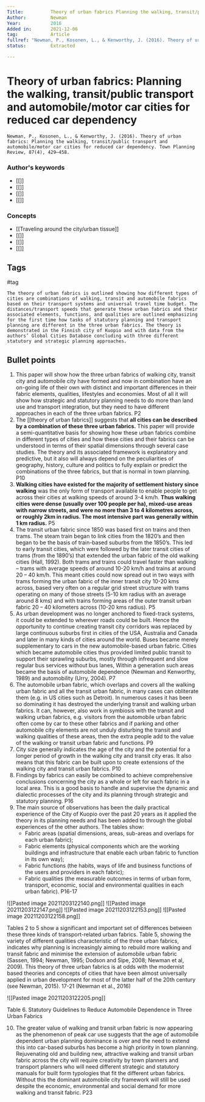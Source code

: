 ```yaml
---
Title: 			Theory of urban fabrics Planning the walking, transit/public transport and automobile/motor car cities for reduced car dependency
Author:			Newman
Year:			2016
Added in:		2021-12-06
tag:			Article
fullref: "Newman, P., Kosonen, L., & Kenworthy, J. (2016). Theory of urban fabrics: Planning the walking, transit/public transport and automobile/motor car cities for reduced car dependency. Town Planning Review, 87(4), 429–458."
status:			Extracted

---
```


# Theory of urban fabrics: Planning the walking, transit/public transport and automobile/motor car cities for reduced car dependency 
```ad-quote
Newman, P., Kosonen, L., & Kenworthy, J. (2016). Theory of urban fabrics: Planning the walking, transit/public transport and automobile/motor car cities for reduced car dependency. Town Planning Review, 87(4), 429–458.
```
### Author's keywords
- [[]]
- [[]]
- [[]]
- [[]]
### Concepts
- [[Traveling around the city/urban tissue]]
- [[]]
- [[]]
- [[]]
## Tags
#tag

```ad-abstract
The theory of urban fabrics is outlined showing how different types of cities are combinations of walking, transit and automobile fabrics based on their transport systems and universal travel time budget. The distances/transport speeds that generate these urban fabrics and their associated elements, functions, and qualities are outlined emphasizing for the first time how tasks of statutory planning and transport planning are different in the three urban fabrics. The theory is demonstrated in the Finnish city of Kuopio and with data from the authors’ Global Cities Database concluding with three different statutory and strategic planning approaches.
```

## Bullet points
1. This paper will show how the three urban fabrics of walking city, transit city and automobile city have formed and now in combination have an on-going life of their own with distinct and important differences in their fabric elements, qualities, lifestyles and economies. Most of all it will show how strategic and statutory planning needs to do more than land use and transport integration, but they need to have different approaches in each of the three urban fabrics. P2
2. The [[theory of urban fabrics]] suggests that **all cities can be described by a combination of these three urban fabrics.** This paper will provide a semi-quantitative basis for showing how these urban fabrics combine in different types of cities and how these cities and their fabrics can be understood in terms of their spatial dimensions through several case studies. The theory and its associated framework is explanatory and predictive, but it also will always depend on the peculiarities of geography, history, culture and politics to fully explain or predict the combinations of the three fabrics, but that is normal in town planning. P10
3. **Walking cities have existed for the majority of settlement history since walking** was the only form of transport available to enable people to get across their cities at walking speeds of around 3-4 km/h. **Thus walking cities were dense (usually over 100 people per ha), mixed-use areas with narrow streets, and were no more than 3 to 4 kilometres across, or roughly 2km in radius. The most intensive part was generally within 1 km radius.** P5 
4. The transit urban fabric since 1850 was based first on trains and then trams. The steam train began to link cities from the 1820’s and then began to be the basis of train-based suburbs from the 1850’s. This led to early transit cities, which were followed by the later transit cities of trams (from the 1890’s) that extended the urban fabric of the old walking cities (Hall, 1992). Both trams and trains could travel faster than walking – trams with average speeds of around 10-20 km/h and trains at around 20 – 40 km/h. This meant cities could now spread out in two ways with trams forming the urban fabric of the inner transit city 10-20 kms across, based very often on a regular grid street structure with trams operating on many of those streets (5-10 km radius with an average around 8 kms) and with trains forming areas of the outer transit urban fabric 20 – 40 kilometers across (10-20 kms radius). P5 
5. As urban development was no longer anchored to fixed-track systems, it could be extended to wherever roads could be built. Hence the opportunity to continue creating transit city corridors was replaced by large continuous suburbs first in cities of the USA, Australia and Canada and later in many kinds of cities around the world. Buses became merely supplementary to cars in the new automobile-based urban fabric. Cities which became automobile cities thus provided limited public transit to support their sprawling suburbs, mostly through infrequent and slow regular bus services without bus lanes, Within a generation such areas became the basis of automobile dependence (Newman and Kenworthy, 1989) and automobility (Urry, 2004). P7
6. The automobile urban fabric, which overlaps and covers all the walking urban fabric and all the transit urban fabric, in many cases can obliterate them (e.g. in US cities such as Detroit). In numerous cases it has been so dominating it has destroyed the underlying transit and walking urban fabrics. It can, however, also work in symbiosis with the transit and walking urban fabrics, e.g. visitors from the automobile urban fabric often come by car to these other fabrics and if parking and other automobile city elements are not unduly disturbing the transit and walking qualities of these areas, then the extra people add to the value of the walking or transit urban fabric and functions. P9
7. City size generally indicates the age of the city and the potential for a longer period of growth in the walking city and transit city eras. It also means that this fabric can be built upon to create extensions of the walking city and transit urban fabrics. P10
8. Findings by fabrics can easily be combined to achieve comprehensive conclusions concerning the city as a whole or left for each fabric in a local area. This is a good basis to handle and supervise the dynamic and dialectic processes of the city and its planning through strategic and statutory planning. P16
9. The main source of observations has been the daily practical experience of the City of Kuopio over the past 20 years as it applied the theory in its planning needs and has been added to through the global experiences of the other authors. The tables show:
	- Fabric areas (spatial dimensions, areas, sub-areas and overlaps for each urban fabric);
	- Fabric elements (physical components which are the working buildings and infrastructure that enable each urban fabric to function in its own way);
	- Fabric functions (the habits, ways of life and business functions of the users and providers in each fabric);
	- Fabric qualities (the measurable outcomes in terms of urban form, transport, economic, social and environmental qualities in each urban fabric). P16-17 

![[Pasted image 20211203122140.png]]
![[Pasted image 20211203122147.png]]
![[Pasted image 20211203122153.png]]
![[Pasted image 20211203122158.png]]
           
Tables 2 to 5 show a significant and important set of differences between these three kinds of transport-related urban fabrics. Table 5, showing the variety of different qualities characteristic of the three urban fabrics, indicates why planning is increasingly aiming to rebuild more walking and transit fabric and minimise the extension of automobile urban fabric (Sassen, 1994; Newman, 1995; Dodson and Sipe, 2008; Newman et al, 2009). This theory of three urban fabrics is at odds with the modernist based theories and concepts of cities that have been almost universally applied in urban development for most of the latter half of the 20th century (see Newman, 2015). 17-21 (Newman et al., 2016)

![[Pasted image 20211203122205.png]]
           
Table 6. Statutory Guidelines to Reduce Automobile Dependence in Three Urban Fabrics

           
10. The greater value of walking and transit urban fabric is now appearing as the phenomenon of peak car use suggests that the age of automobile dependent urban planning dominance is over and the need to extend this into car-based suburbs has become a high priority in town planning. Rejuvenating old and building new, attractive walking and transit urban fabric across the city will require creativity by town planners and transport planners who will need different strategic and statutory manuals for built form typologies that fit the different urban fabrics. Without this the dominant automobile city framework will still be used despite the economic, environmental and social demand for more walking and transit fabric. P23 